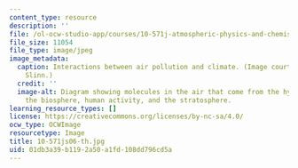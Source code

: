 ```yaml
---
content_type: resource
description: ''
file: /ol-ocw-studio-app/courses/10-571j-atmospheric-physics-and-chemistry-spring-2006/01db3a39b1192a50a1fd108dd796cd5a_10-571js06-th.jpg
file_size: 11054
file_type: image/jpeg
image_metadata:
  caption: Interactions between air pollution and climate. (Image courtesy of Anne
    Slinn.)
  credit: ''
  image-alt: Diagram showing molecules in the air that come from the hydrosphere,
    the biosphere, human activity, and the stratosphere.
learning_resource_types: []
license: https://creativecommons.org/licenses/by-nc-sa/4.0/
ocw_type: OCWImage
resourcetype: Image
title: 10-571js06-th.jpg
uid: 01db3a39-b119-2a50-a1fd-108dd796cd5a
---
```

